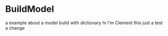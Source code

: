 # BuildModel
a example about a model build with dictionary
hi I'm Clement this just  a test
a change
